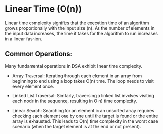# Linear Time (O(n))
Linear time complexity signifies that the execution time of an algorithm grows proportionally with the input size (n). As the number of elements in the input data increases, the time it takes for the algorithm to run increases in a linear fashion.

## Common Operations: 
Many fundamental operations in DSA exhibit linear time complexity. 

* Array Traversal: Iterating through each element in an array from beginning to end using a loop takes O(n) time. The loop needs to visit every element once.

* Linked List Traversal: Similarly, traversing a linked list involves visiting each node in the sequence, resulting in O(n) time complexity.

* Linear Search: Searching for an element in an unsorted array requires checking each element one by one until the target is found or the entire array is exhausted. This leads to O(n) time complexity in the worst case scenario (when the target element is at the end or not present).